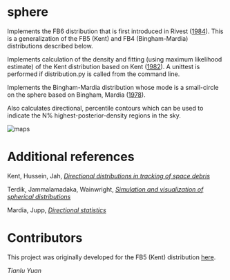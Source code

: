 sphere
=================

Implements the FB6 distribution that is first introduced in Rivest ([1984](https://www.doi.org/10.1214/aos/1176346724)). This is a generalization of the FB5 (Kent) and FB4 (Bingham-Mardia) distributions described below.

Implements calculation of the density and fitting (using maximum likelihood estimate) of the Kent distribution based on Kent ([1982](https://doi.org/10.1111/j.2517-6161.1982.tb01189.x)). A unittest is performed if distribution.py is called from the command line.

Implements the Bingham-Mardia distribution whose mode is a small-circle on the sphere based on Bingham, Mardia ([1978](https://doi.org/10.1093/biomet/65.2.379)).

Also calculates directional, percentile contours which can be used to indicate the N% highest-posterior-density regions in the sky.

![maps](/fig/example.png?raw=true)

Additional references
=================
Kent, Hussein, Jah, [_Directional distributions in tracking of space debris_](https://ieeexplore.ieee.org/abstract/document/7528139) 

Terdik, Jammalamadaka, Wainwright, [_Simulation and visualization of spherical distributions_](https://www.researchgate.net/profile/Gyorgy_Terdik/publication/324605982_Simulation_and_Visualization_of_Spherical_Distributions/links/5ad8edceaca272fdaf81fe04/Simulation-and-Visualization-of-Spherical-Distributions.pdf)

Mardia, Jupp, [_Directional statistics_](https://www.doi.org/10.1002/9780470316979)

Contributors
=================

This project was originally developed for the FB5 (Kent) distribution [here](https://github.com/edfraenkel/kent_distribution).

_Tianlu Yuan_

